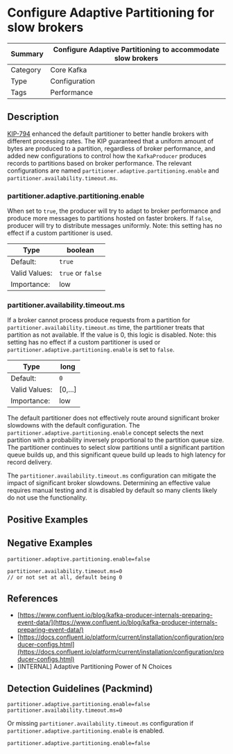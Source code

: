 # Configure Adaptive Partitioning for slow brokers

| Summary   | Configure Adaptive Partitioning to accommodate slow brokers |
|-----------|-------------------------------------------------------------|
| Category  | Core Kafka                                                  |
| Type      | Configuration                                               |
| Tags      | Performance                                                 |

## Description

[KIP-794](https://cwiki.apache.org/confluence/display/KAFKA/KIP-794%3A+Adaptive+Partitioning) enhanced the default partitioner to better handle brokers with different processing rates. The KIP guaranteed that a uniform amount of bytes are produced to a partition, regardless of broker performance, and added new configurations to control how the `KafkaProducer` produces records to partitions based on broker performance. The relevant configurations are named `partitioner.adaptive.partitioning.enable` and `partitioner.availability.timeout.ms`.

### partitioner.adaptive.partitioning.enable

When set to `true`, the producer will try to adapt to broker performance and produce more messages to partitions hosted on faster brokers. If `false`, producer will try to distribute messages uniformly. Note: this setting has no effect if a custom partitioner is used.

| Type         | boolean |
|--------------|---------|
| Default:     | `true`  |
| Valid Values:| `true` or `false`  |
| Importance:  | low     |

### partitioner.availability.timeout.ms

If a broker cannot process produce requests from a partition for `partitioner.availability.timeout.ms` time, the partitioner treats that partition as not available. If the value is 0, this logic is disabled. Note: this setting has no effect if a custom partitioner is used or `partitioner.adaptive.partitioning.enable` is set to `false`.

| Type         | long |
|--------------|------|
| Default:     | `0`  |
| Valid Values:| [0,...] |
| Importance:  | low  |

The default partitioner does not effectively route around significant broker slowdowns with the default configuration. The `partitioner.adaptive.partitioning.enable` concept selects the next partition with a probability inversely proportional to the partition queue size. The partitioner continues to select slow partitions until a significant partition queue builds up, and this significant queue build up leads to high latency for record delivery.

The `partitioner.availability.timeout.ms` configuration can mitigate the impact of significant broker slowdowns. Determining an effective value requires manual testing and it is disabled by default so many clients likely do not use the functionality.

## Positive Examples

## Negative Examples
```plaintext
partitioner.adaptive.partitioning.enable=false
```

```plaintext
partitioner.availability.timeout.ms=0
// or not set at all, default being 0
```

## References

- [https://www.confluent.io/blog/kafka-producer-internals-preparing-event-data/](https://www.confluent.io/blog/kafka-producer-internals-preparing-event-data/)
- [https://docs.confluent.io/platform/current/installation/configuration/producer-configs.html](https://docs.confluent.io/platform/current/installation/configuration/producer-configs.html)
- [INTERNAL] Adaptive Partitioning Power of N Choices

## Detection Guidelines (Packmind)

```
partitioner.adaptive.partitioning.enable=false
partitioner.availability.timeout.ms=0
```

Or missing `partitioner.availability.timeout.ms` configuration if `partitioner.adaptive.partitioning.enable` is enabled.

```
partitioner.adaptive.partitioning.enable=false
```
